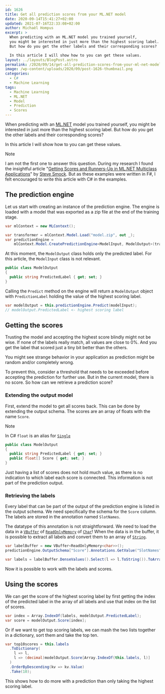 ```yaml
---
id: 1626
title: Get all prediction scores from your ML.NET model
date: 2020-09-14T15:41:27+02:00
updated: 2021-07-16T22:33:08+02:00
author: Michaël Hompus
excerpt: >
  When predicting with an ML.NET model you trained yourself,
  you might be interested in just more than the highest scoring label.
  But how do you get the other labels and their corresponding scores?

  In this article I will show how to you can get these values.
layout: ../layouts/BlogPost.astro
permalink: /2020/09/14/get-all-prediction-scores-from-your-ml-net-model/
image: /wp-content/uploads/2020/09/post-1626-thumbnail.png
categories:
  - C#
  - Machine Learning
tags:
  - Machine Learning
  - ML.NET
  - Model
  - Prediction
  - Scores
---
```


When predicting with an [ML.NET](https://dotnet.microsoft.com/apps/ai/ml-dotnet) model you trained yourself,
you might be interested in just more than the highest scoring label.
But how do you get the other labels and their corresponding scores?

In this article I will show how to you can get these values.

<!--more-->

> [!NOTE]
> I am not the first one to answer this question.
> During my research I found the insightful article "[Getting Scores and Runners-Up in ML.NET Multiclass Applications](http://engineering.locai.io/getting-scores-and-runners-up-in-ml-net-multi-class-applications/)" by [Steve Smock](http://engineering.locai.io/author/steve/).
> But as these examples were written in F#,
> I felt encouraged to write this article with C# in the examples.

## The prediction engine

Let us start with creating an instance of the prediction engine.
The engine is loaded with a model that was exported as a zip file at the end of the training stage.

```csharp
var mlContext = new MLContext();

var transformer = mlContext.Model.Load("model.zip", out _);
var predictionEngine =
    mlContext.Model.CreatePredictionEngine<ModelInput, ModelOutput>(transformer);
```

At this moment, the `ModelOutput` class holds only the predicted label.
For this article, the `ModelInput` class is not relevant.

```csharp
public class ModelOutput
{
  public string PredictedLabel { get; set; }
}
```

Calling the `Predict` method on the engine will return a `ModelOutput` object with `PredictionLabel` holding the value of the highest scoring label.

```csharp
var modelOutput = this.predictionEngine.Predict(modelInput);
// modelOutput.PredictedLabel <- highest scoring label
```

## Getting the scores

Trusting the model and accepting the highest score blindly might not be wise.
If none of the labels really match, all values are close to 0%.
And you get the label that scored just a tiny bit better than the others.

You might see strange behavior in your application as prediction might be random and/or completely wrong.

To prevent this, consider a threshold that needs to be exceeded before accepting the prediction for further use.
But in the current model, there is no score.
So how can we retrieve a prediction score?

### Extending the output model

First, extend the model to get all scores back.
This can be done by extending the output schema.
The scores are an array of floats with the name `Score`.

> [!NOTE]
> In C# `float` is an alias for [`Single`](https://learn.microsoft.com/dotnet/api/system.single)

```csharp {4}
public class ModelOutput
{
  public string PredictedLabel { get; set; }
  public float[] Score { get; set; }
}
```

Just having a list of scores does not hold much value, as there is no indication to which label each score is connected.
This information is not part of the prediction output.

### Retrieving the labels

Every label that can be part of the output of the prediction engine is listed in the output schema.
We need specifically the schema for the `Score` column. The labels are stored in the annotation named `SlotNames`.

The datatype of this annotation is not straightforward.
We need to load the data in a
[`VBuffer`](https://learn.microsoft.com/dotnet/api/microsoft.ml.data.vbuffer-1) of
[`ReadOnlyMemory`](https://learn.microsoft.com/dotnet/api/system.readonlymemory-1?) of
[`Char`](https://learn.microsoft.com/dotnet/api/system.char)!
When the data is in the buffer, it is possible to extract all labels and convert them to an array of
[`String`](https://learn.microsoft.com/dotnet/api/system.string).

```csharp
var labelBuffer = new VBuffer<ReadOnlyMemory<char>>();
predictionEngine.OutputSchema["Score"].Annotations.GetValue("SlotNames", ref labelBuffer);

var labels = labelBuffer.DenseValues().Select(l => l.ToString()).ToArray();
```

Now it is possible to work with the labels and scores.

## Using the scores

We can get the score of the highest scoring label by first getting the index of the predicted
label in the array of all labels and use that index on the list of scores.

```csharp
var index = Array.IndexOf(labels, modelOutput.PredictedLabel);
var score = modelOutput.Score[index];
```

Or if we want to get top scoring labels,
we can mash the two lists together in a dictionary,
sort them and take the top ten.

```csharp
var top10scores = this.labels
  .ToDictionary(
    l => l,
    l => (decimal)modelOutput.Score[Array.IndexOf(this.labels, l)]
  )
  .OrderByDescending(kv => kv.Value)
  .Take(10);
```

This shows how to do more with a prediction than only taking the highest scoring label.
